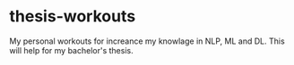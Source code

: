 # thesis-workouts
My personal workouts for increance my knowlage in NLP, ML and DL. This will help for my bachelor's thesis.
